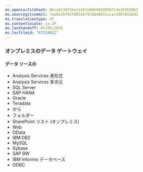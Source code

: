 ```yaml
---
ms.openlocfilehash: 0bca9134f2be1a1bfe866460305b7c3e302b5863
ms.sourcegitcommit: 7aa0136f93f88516f97ddd8031ccac5d07863b92
ms.translationtype: HT
ms.contentlocale: ja-JP
ms.lasthandoff: 05/05/2020
ms.locfileid: "67124012"
---
```

### <a name="on-premises-data-gateway"></a>オンプレミスのデータ ゲートウェイ

#### <a name="data-source"></a>データ ソースの

* Analysis Services 表形式
* Analysis Services 多次元
* SQL Server
* SAP HANA
* Oracle
* Teradata
* から
* フォルダー
* SharePoint リスト (オンプレミス)
* Web
* OData
* IBM DB2
* MySQL
* Sybase
* SAP BW
* IBM Informix データベース
* ODBC

